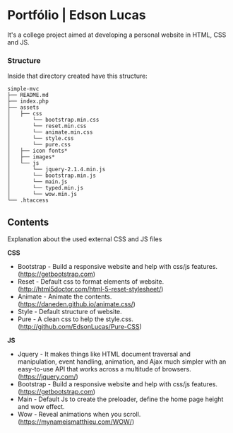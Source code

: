 # Portfólio | Edson Lucas
It's a college project aimed at developing a personal website in HTML, CSS and JS.

### Structure

Inside that directory created have this structure:

```
simple-mvc
├── README.md
├── index.php
├── assets
│   ├── css
│       └── bootstrap.min.css
│       └── reset.min.css
│       └── animate.min.css
│       └── style.css
│       └── pure.css
│   ├── icon fonts*
│   ├── images*
│   └── js
│       └── jquery-2.1.4.min.js
│       └── bootstrap.min.js
│       └── main.js
│       └── typed.min.js
│       └── wow.min.js
└── .htaccess
```

## Contents

Explanation about the used external CSS and JS files

**CSS**

- Bootstrap - Build a responsive website and help with css/js features. (https://getbootstrap.com)
- Reset - Default css to format elements of website. (http://html5doctor.com/html-5-reset-stylesheet/)
- Animate - Animate the contents. (https://daneden.github.io/animate.css/)
- Style - Default structure of website.
- Pure - A clean css to help the style.css. (http://github.com/EdsonLucas/Pure-CSS)

**JS**

- Jquery - It makes things like HTML document traversal and manipulation, event handling, animation, and Ajax much simpler with an easy-to-use API that works across a multitude of browsers. (https://jquery.com/)
- Bootstrap - Build a responsive website and help with css/js features. (https://getbootstrap.com)
- Main - Default Js to create the preloader, define the home page height and wow effect.
- Wow - Reveal animations when you scroll. (https://mynameismatthieu.com/WOW/)
